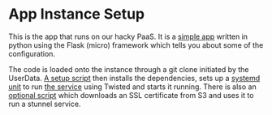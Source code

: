 # App Instance Setup

This is the app that runs on our hacky PaaS.  It is a [simple app](hello.py) written in python using the Flask
(micro) framework which tells you about some of the configuration.

The code is loaded onto the instance through a git clone initiated by the UserData.  [A setup script](setup.sh) then
installs the dependencies, sets up a [systemd unit](app.service) to run [the service](app.sh) using Twisted and starts
it running.  There is also an [optional script](setup_backend_SSL.py) which downloads an SSL certificate from S3 and
uses it to run a stunnel service.